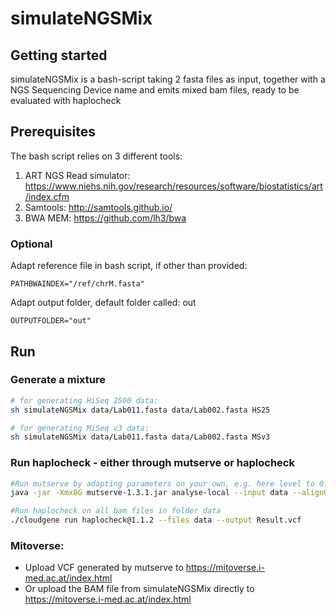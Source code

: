 # simulateNGSMix

## Getting started
simulateNGSMix is a bash-script taking 2 fasta files as input, together with a NGS Sequencing Device name and emits mixed bam files, ready to be evaluated with haplocheck

## Prerequisites 

The bash script relies on 3 different tools:
1. ART NGS Read simulator: https://www.niehs.nih.gov/research/resources/software/biostatistics/art/index.cfm
2. Samtools: http://samtools.github.io/
3. BWA MEM: https://github.com/lh3/bwa

### Optional 
Adapt reference file in bash script, if other than provided:

    PATHBWAINDEX="/ref/chrM.fasta"
    
Adapt output folder, default folder called: out

    OUTPUTFOLDER="out"    
    

## Run 
### Generate a mixture 
```sh
# for generating HiSeq 2500 data:
sh simulateNGSMix data/Lab011.fasta data/Lab002.fasta HS25

# for generating MiSeq v3 data:
sh simulateNGSMix data/Lab011.fasta data/Lab002.fasta MSv3
```
### Run haplocheck - either through mutserve or haplocheck

```sh
#Run mutserve by adapting parameters on your own, e.g. here level to 0.004 in order to go down the 0.5% mixtures
java -jar -Xmx8G mutserve-1.3.1.jar analyse-local --input data --alignQ 30 --mapQ 30 --level 0.004 --noBaq --reference ref/chrM.fasta --output simulatedNGSMix.vcf

#Run haplocheck on all bam files in folder data
./cloudgene run haplocheck@1.1.2 --files data --output Result.vcf  
```

### Mitoverse: 
 - Upload VCF generated by mutserve to https://mitoverse.i-med.ac.at/index.html
 - Or upload the BAM file from simulateNGSMix directly to https://mitoverse.i-med.ac.at/index.html



